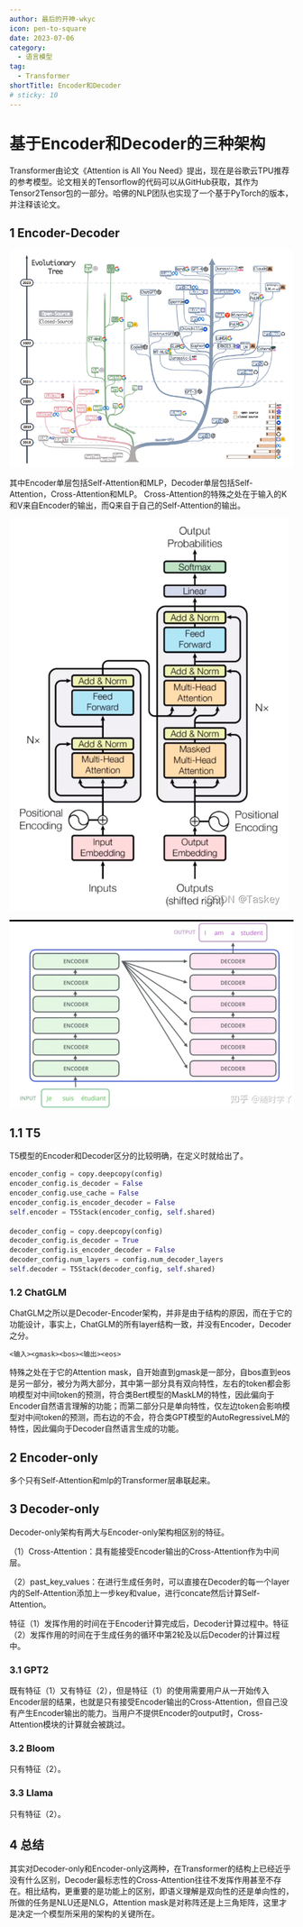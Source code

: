 ```yaml
---
author: 最后的开神-wkyc
icon: pen-to-square
date: 2023-07-06
category:
  - 语言模型
tag:
  - Transformer
shortTitle: Encoder和Decoder
# sticky: 10
---
```


# 基于Encoder和Decoder的三种架构

Transformer由论文《Attention is All You Need》提出，现在是谷歌云TPU推荐的参考模型。论文相关的Tensorflow的代码可以从GitHub获取，其作为Tensor2Tensor包的一部分。哈佛的NLP团队也实现了一个基于PyTorch的版本，并注释该论文。

<!-- more -->

## 1 Encoder-Decoder

![示意图](/assets/images/llm/coder_1.png "图1.1 语言模型进化树")

其中Encoder单层包括Self-Attention和MLP，Decoder单层包括Self-Attention，Cross-Attention和MLP。
Cross-Attention的特殊之处在于输入的K和V来自Encoder的输出，而Q来自于自己的Self-Attention的输出。

![示意图](/assets/images/llm/coder_2.png "图1.2 标准transformer架构")

![示意图](/assets/images/llm/coder_3.png "图1.3 Encoder的输出流向")

## 1.1 T5

T5模型的Encoder和Decoder区分的比较明确，在定义时就给出了。
```python
encoder_config = copy.deepcopy(config)
encoder_config.is_decoder = False
encoder_config.use_cache = False
encoder_config.is_encoder_decoder = False
self.encoder = T5Stack(encoder_config, self.shared)

decoder_config = copy.deepcopy(config)
decoder_config.is_decoder = True
decoder_config.is_encoder_decoder = False
decoder_config.num_layers = config.num_decoder_layers
self.decoder = T5Stack(decoder_config, self.shared)
```
### 1.2 ChatGLM

ChatGLM之所以是Decoder-Encoder架构，并非是由于结构的原因，而在于它的功能设计，事实上，ChatGLM的所有layer结构一致，并没有Encoder，Decoder之分。

```
<输入><gmask><bos><输出><eos>
```

特殊之处在于它的Attention mask，自开始直到gmask是一部分，自bos直到eos是另一部分，被分为两大部分，其中第一部分具有双向特性，左右的token都会影响模型对中间token的预测，符合类Bert模型的MaskLM的特性，因此偏向于Encoder自然语言理解的功能；而第二部分只是单向特性，仅左边token会影响模型对中间token的预测，而右边的不会，符合类GPT模型的AutoRegressiveLM的特性，因此偏向于Decoder自然语言生成的功能。

## 2 Encoder-only

多个只有Self-Attention和mlp的Transformer层串联起来。

## 3 Decoder-only

Decoder-only架构有两大与Encoder-only架构相区别的特征。

（1）Cross-Attention：具有能接受Encoder输出的Cross-Attention作为中间层。

（2）past_key_values：在进行生成任务时，可以直接在Decoder的每一个layer内的Self-Attention添加上一步key和value，进行concate然后计算Self-Attention。

特征（1）发挥作用的时间在于Encoder计算完成后，Decoder计算过程中。特征（2）发挥作用的时间在于生成任务的循环中第2轮及以后Decoder的计算过程中。

### 3.1 GPT2

既有特征（1）又有特征（2），但是特征（1）的使用需要用户从一开始传入Encoder层的结果，也就是只有接受Encoder输出的Cross-Attention，但自己没有产生Encoder输出的能力。当用户不提供Encoder的output时，Cross-Attention模块的计算就会被跳过。

### 3.2 Bloom

只有特征（2）。

### 3.3 Llama

只有特征（2）。

## 4 总结
其实对Decoder-only和Encoder-only这两种，在Transformer的结构上已经近乎没有什么区别，Decoder最标志性的Cross-Attention往往不发挥作用甚至不存在。相比结构，更重要的是功能上的区别，即语义理解是双向性的还是单向性的，所做的任务是NLU还是NLG，Attention mask是对称阵还是上三角矩阵，这里才是决定一个模型所采用的架构的关键所在。
